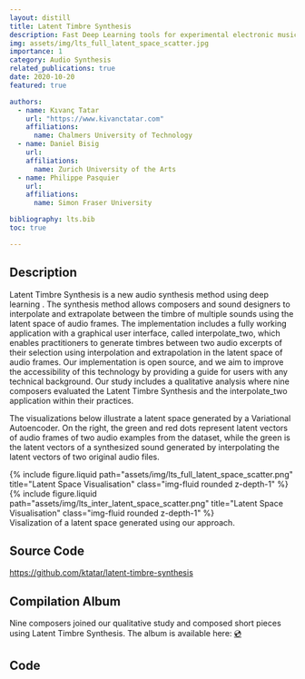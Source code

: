 ```yaml
---
layout: distill
title: Latent Timbre Synthesis
description: Fast Deep Learning tools for experimental electronic music
img: assets/img/lts_full_latent_space_scatter.jpg
importance: 1
category: Audio Synthesis
related_publications: true
date: 2020-10-20
featured: true

authors:
  - name: Kıvanç Tatar
    url: "https://www.kivanctatar.com"
    affiliations:
      name: Chalmers University of Technology
  - name: Daniel Bisig
    url: 
    affiliations: 
      name: Zurich University of the Arts
  - name: Philippe Pasquier
    url: 
    affiliations:
      name: Simon Fraser University

bibliography: lts.bib
toc: true

---
```


## Description
Latent Timbre Synthesis is a new audio synthesis method using deep learning <d-cite key="tatar_latent_2020"></d-cite>. The synthesis method allows composers and sound designers to interpolate and extrapolate between the timbre of multiple sounds using the latent space of audio frames. The implementation includes a fully working application with a graphical user interface, called interpolate_two, which enables practitioners to generate timbres between two audio excerpts of their selection using interpolation and extrapolation in the latent space of audio frames. Our implementation is open source, and we aim to improve the accessibility of this technology by providing a guide for users with any technical background. Our study includes a qualitative analysis where nine composers evaluated the Latent Timbre Synthesis and the interpolate_two application within their practices.

The visualizations below illustrate a latent space generated by a Variational Autoencoder. On the right, the green and red dots represent latent vectors of audio frames of two audio examples from the dataset, while the green is the latent vectors of a synthesized sound generated by interpolating the latent vectors of two original audio files.

<div class="fake-img l-page-outset">
  <div class="row mt-3">
    <div class="col-sm mt-3 mt-md-0">
      {% include figure.liquid path="assets/img/lts_full_latent_space_scatter.png" title="Latent Space Visualisation" class="img-fluid rounded z-depth-1" %}
    </div>
    <div class="col-sm mt-3 mt-md-0">
    {% include figure.liquid path="assets/img/lts_inter_latent_space_scatter.png" title="Latent Space Visualisation" class="img-fluid rounded z-depth-1" %}
    </div>
  </div>
</div>
<div class="caption">
    Visalization of a latent space generated using our approach.
</div>

## Source Code

https://github.com/ktatar/latent-timbre-synthesis

## Compilation Album

Nine composers joined our qualitative study and composed short pieces using Latent Timbre Synthesis. The album is available here: [💿️](https://medienarchiv.zhdk.ch/entries/376e81a2-a6b9-4b74-91a3-9144c192f8e1)

## Code
